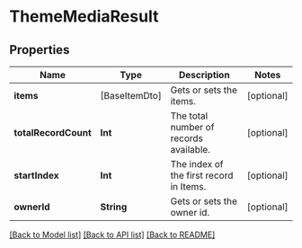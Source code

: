 # ThemeMediaResult

## Properties
Name | Type | Description | Notes
------------ | ------------- | ------------- | -------------
**items** | [BaseItemDto] | Gets or sets the items. | [optional] 
**totalRecordCount** | **Int** | The total number of records available. | [optional] 
**startIndex** | **Int** | The index of the first record in Items. | [optional] 
**ownerId** | **String** | Gets or sets the owner id. | [optional] 

[[Back to Model list]](../README.md#documentation-for-models) [[Back to API list]](../README.md#documentation-for-api-endpoints) [[Back to README]](../README.md)


